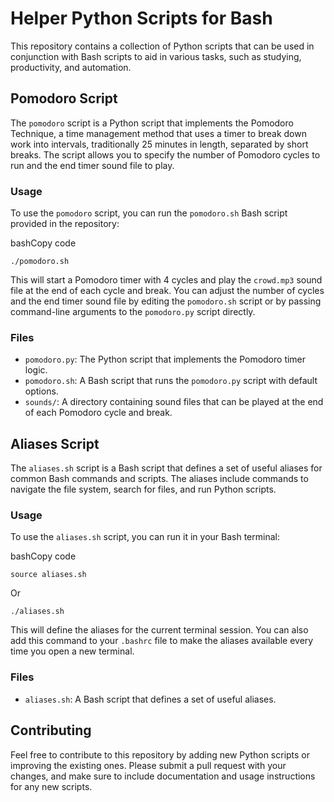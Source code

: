 
# Helper Python Scripts for Bash

This repository contains a collection of Python scripts that can be used in conjunction with Bash scripts to aid in various tasks, such as studying, productivity, and automation.

## Pomodoro Script

The `pomodoro` script is a Python script that implements the Pomodoro Technique, a time management method that uses a timer to break down work into intervals, traditionally 25 minutes in length, separated by short breaks. The script allows you to specify the number of Pomodoro cycles to run and the end timer sound file to play.

### Usage

To use the `pomodoro` script, you can run the `pomodoro.sh` Bash script provided in the repository:

bashCopy code

`./pomodoro.sh` 

This will start a Pomodoro timer with 4 cycles and play the `crowd.mp3` sound file at the end of each cycle and break. You can adjust the number of cycles and the end timer sound file by editing the `pomodoro.sh` script or by passing command-line arguments to the `pomodoro.py` script directly.

### Files

-   `pomodoro.py`: The Python script that implements the Pomodoro timer logic.
-   `pomodoro.sh`: A Bash script that runs the `pomodoro.py` script with default options.
-   `sounds/`: A directory containing sound files that can be played at the end of each Pomodoro cycle and break.

## Aliases Script

The `aliases.sh` script is a Bash script that defines a set of useful aliases for common Bash commands and scripts. The aliases include commands to navigate the file system, search for files, and run Python scripts.

### Usage

To use the `aliases.sh` script, you can run it in your Bash terminal:

bashCopy code

`source aliases.sh` 

Or

`./aliases.sh`

This will define the aliases for the current terminal session. You can also add this command to your `.bashrc` file to make the aliases available every time you open a new terminal.

### Files

-   `aliases.sh`: A Bash script that defines a set of useful aliases.

## Contributing

Feel free to contribute to this repository by adding new Python scripts or improving the existing ones. Please submit a pull request with your changes, and make sure to include documentation and usage instructions for any new scripts.